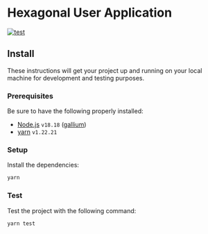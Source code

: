 # Hexagonal User Application

[![test](https://img.shields.io/github/actions/workflow/status/ErikssonJoakim/hexagonal-user-application/test.yml?branch=main&label=test&style=for-the-badge&logo=github)](https://github.com/ErikssonJoakim/hexagonal-user-application/actions/workflows/test.yml)

## Install

These instructions will get your project up and running on your local machine for development and testing purposes.

### Prerequisites

Be sure to have the following properly installed:

- [Node.js](https://nodejs.org/ru/) `v18.18` ([gallium](https://nodejs.org/en/blog/release/v18.18.0/))
- [yarn](https://classic.yarnpkg.com) `v1.22.21`

### Setup

Install the dependencies:

```sh
yarn
```

### Test

Test the project with the following command:

```sh
yarn test
```
